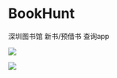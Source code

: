 # BookHunt
深圳图书馆 新书/预借书 查询app

![](https://imgkr.cn-bj.ufileos.com/fac6cc3e-6e44-44d5-94cd-ccffc233daa2.png)



![](https://imgkr.cn-bj.ufileos.com/63ce4429-8915-4350-8bff-717b2bee2fef.png)
